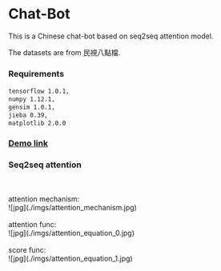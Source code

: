 # Chat-Bot

This is a Chinese chat-bot based on seq2seq attention model.

The datasets are from 民視八點檔.

### Requirements

    tensorflow 1.0.1,
    numpy 1.12.1,
    gensim 1.0.1,
    jieba 0.39,
    matplotlib 2.0.0

### <a href="chatbotdemolab301j.azurewebsites.net">Demo link</a>
   
    
### Seq2seq attention

<br>
<br>
attention mechanism: <br>
![jpg](./imgs/attention_mechanism.jpg)
<br>
<br>
attention func: <br>
![jpg](./imgs/attention_equation_0.jpg)
<br>
<br>
score func: <br>
![jpg](./imgs/attention_equation_1.jpg)
